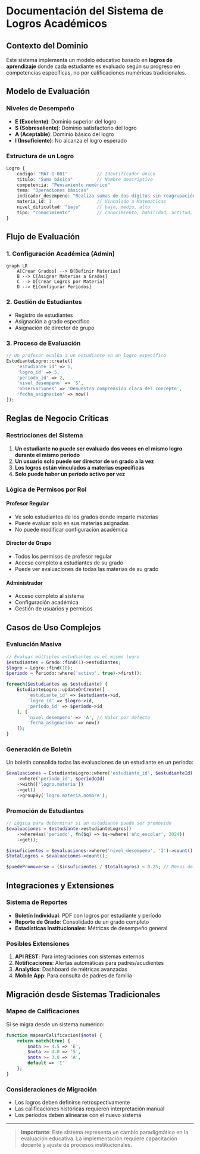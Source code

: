 # Documentación del Sistema de Logros Académicos

## Contexto del Dominio

Este sistema implementa un modelo educativo basado en **logros de aprendizaje** donde cada estudiante es evaluado según su progreso en competencias específicas, no por calificaciones numéricas tradicionales.

## Modelo de Evaluación

### Niveles de Desempeño

-   **E (Excelente)**: Dominio superior del logro
-   **S (Sobresaliente)**: Dominio satisfactorio del logro
-   **A (Aceptable)**: Dominio básico del logro
-   **I (Insuficiente)**: No alcanza el logro esperado

### Estructura de un Logro

```php
Logro {
    codigo: "MAT-1-001"           // Identificador único
    titulo: "Suma básica"         // Nombre descriptivo
    competencia: "Pensamiento numérico"
    tema: "Operaciones básicas"
    indicador_desempeno: "Realiza sumas de dos dígitos sin reagrupación"
    materia_id: 1                 // Vinculado a Matemáticas
    nivel_dificultad: "bajo"      // bajo, medio, alto
    tipo: "conocimiento"          // conocimiento, habilidad, actitud, valor
}
```

## Flujo de Evaluación

### 1. Configuración Académica (Admin)

```mermaid
graph LR
    A[Crear Grados] --> B[Definir Materias]
    B --> C[Asignar Materias a Grados]
    C --> D[Crear Logros por Materia]
    D --> E[Configurar Períodos]
```

### 2. Gestión de Estudiantes

-   Registro de estudiantes
-   Asignación a grado específico
-   Asignación de director de grupo

### 3. Proceso de Evaluación

```php
// Un profesor evalúa a un estudiante en un logro específico
EstudianteLogro::create([
    'estudiante_id' => 1,
    'logro_id' => 5,
    'periodo_id' => 2,
    'nivel_desempeno' => 'S',
    'observaciones' => 'Demuestra comprensión clara del concepto',
    'fecha_asignacion' => now()
]);
```

## Reglas de Negocio Críticas

### Restricciones del Sistema

1. **Un estudiante no puede ser evaluado dos veces en el mismo logro durante el mismo período**
2. **Un usuario solo puede ser director de un grado a la vez**
3. **Los logros están vinculados a materias específicas**
4. **Solo puede haber un período activo por vez**

### Lógica de Permisos por Rol

#### Profesor Regular

-   Ve solo estudiantes de los grados donde imparte materias
-   Puede evaluar solo en sus materias asignadas
-   No puede modificar configuración académica

#### Director de Grupo

-   Todos los permisos de profesor regular
-   Acceso completo a estudiantes de su grado
-   Puede ver evaluaciones de todas las materias de su grado

#### Administrador

-   Acceso completo al sistema
-   Configuración académica
-   Gestión de usuarios y permisos

## Casos de Uso Complejos

### Evaluación Masiva

```php
// Evaluar múltiples estudiantes en el mismo logro
$estudiantes = Grado::find(1)->estudiantes;
$logro = Logro::find(10);
$periodo = Periodo::where('activo', true)->first();

foreach($estudiantes as $estudiante) {
    EstudianteLogro::updateOrCreate([
        'estudiante_id' => $estudiante->id,
        'logro_id' => $logro->id,
        'periodo_id' => $periodo->id
    ], [
        'nivel_desempeno' => 'A', // Valor por defecto
        'fecha_asignacion' => now()
    ]);
}
```

### Generación de Boletín

Un boletín consolida todas las evaluaciones de un estudiante en un período:

```php
$evaluaciones = EstudianteLogro::where('estudiante_id', $estudianteId)
    ->where('periodo_id', $periodoId)
    ->with(['logro.materia'])
    ->get()
    ->groupBy('logro.materia.nombre');
```

### Promoción de Estudiantes

```php
// Lógica para determinar si un estudiante puede ser promovido
$evaluaciones = $estudiante->estudianteLogros()
    ->whereHas('periodo', fn($q) => $q->where('año_escolar', 2024))
    ->get();

$insuficientes = $evaluaciones->where('nivel_desempeno', 'I')->count();
$totalLogros = $evaluaciones->count();

$puedePromoverse = ($insuficientes / $totalLogros) < 0.25; // Menos del 25% insuficiente
```

## Integraciones y Extensiones

### Sistema de Reportes

-   **Boletín Individual**: PDF con logros por estudiante y período
-   **Reporte de Grado**: Consolidado de un grado completo
-   **Estadísticas Institucionales**: Métricas de desempeño general

### Posibles Extensiones

1. **API REST**: Para integraciones con sistemas externos
2. **Notificaciones**: Alertas automáticas para padres/acudientes
3. **Analytics**: Dashboard de métricas avanzadas
4. **Mobile App**: Para consulta de padres de familia

## Migración desde Sistemas Tradicionales

### Mapeo de Calificaciones

Si se migra desde un sistema numérico:

```php
function mapearCalificacion($nota) {
    return match(true) {
        $nota >= 4.5 => 'E',
        $nota >= 4.0 => 'S',
        $nota >= 3.0 => 'A',
        default => 'I'
    };
}
```

### Consideraciones de Migración

-   Los logros deben definirse retrospectivamente
-   Las calificaciones históricas requieren interpretación manual
-   Los períodos deben alinearse con el nuevo sistema

---

> **Importante**: Este sistema representa un cambio paradigmático en la evaluación educativa. La implementación requiere capacitación docente y ajuste de procesos institucionales.
